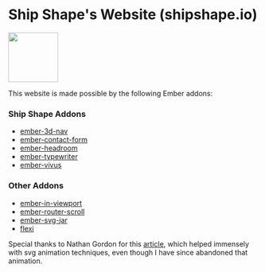 # Ship Shape's Website (shipshape.io)
<a href="https://shipshape.io/"><img src="http://i.imgur.com/bU4ABmk.png" width="100" height="100"/></a>

This website is made possible by the following Ember addons:

### Ship Shape Addons

- [ember-3d-nav](https://github.com/shipshapecode/ember-3d-nav)
- [ember-contact-form](https://github.com/shipshapecode/ember-contact-form)
- [ember-headroom](https://github.com/shipshapecode/ember-headroom)
- [ember-typewriter](https://github.com/shipshapecode/ember-typewriter)
- [ember-vivus](https://github.com/shipshapecode/ember-vivus)


### Other Addons

- [ember-in-viewport](https://github.com/DockYard/ember-in-viewport)
- [ember-router-scroll](https://github.com/dollarshaveclub/ember-router-scroll)
- [ember-svg-jar](https://github.com/ivanvotti/ember-svg-jar)
- [flexi](https://github.com/runspired/flexi)


Special thanks to Nathan Gordon for this [article](https://medium.com/@gordonnl/stylised-line-animations-ded23320ffe5#.ow4kgdbks), which helped immensely with svg animation techniques, even though I have since abandoned that animation.
